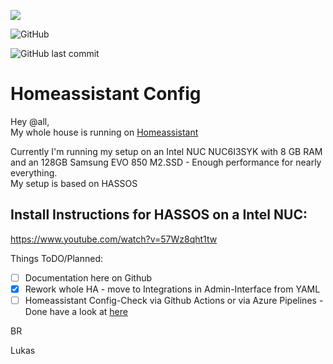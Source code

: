 ![](https://github.com/outrun0506/homeassistant-config/workflows/Home%20Assistant%20CI/badge.svg)

![GitHub](https://img.shields.io/github/license/outrun0506/homeassistant-config?logo=Github&style=flat-square)

![GitHub last commit](https://img.shields.io/github/last-commit/outrun0506/homeassistant-config?logo=Github&style=flat-square)
# Homeassistant Config

Hey @all,\
My whole house is running on [Homeassistant](<https://www.home-assistant.io/>)

Currently I'm running my setup on an Intel NUC NUC6I3SYK with 8 GB RAM and an 128GB Samsung EVO 850 M2.SSD - Enough performance for nearly everything.\
My setup is based on HASSOS

## Install Instructions for HASSOS on a Intel NUC:

<https://www.youtube.com/watch?v=57Wz8qht1tw>

Things ToDO/Planned:

- [ ] Documentation here on Github
- [x] Rework whole HA - move to Integrations in Admin-Interface from YAML
- [ ] Homeassistant Config-Check via Gíthub Actions or via Azure Pipelines - Done have a look at [here](../.github/workflows/homeassistant-check.yml)

BR

Lukas
